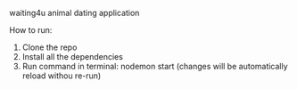 waiting4u animal dating application

How to run:
1. Clone the repo
2. Install all the dependencies
3. Run command in terminal: nodemon start (changes will be automatically reload withou re-run)